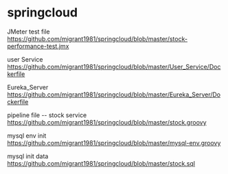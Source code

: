 # springcloud


JMeter test file
https://github.com/migrant1981/springcloud/blob/master/stock-performance-test.jmx

user Service
https://github.com/migrant1981/springcloud/blob/master/User_Service/Dockerfile

Eureka_Server
https://github.com/migrant1981/springcloud/blob/master/Eureka_Server/Dockerfile

pipeline file -- stock service
https://github.com/migrant1981/springcloud/blob/master/stock.groovy

mysql env init
https://github.com/migrant1981/springcloud/blob/master/mysql-env.groovy

mysql init data
https://github.com/migrant1981/springcloud/blob/master/stock.sql
